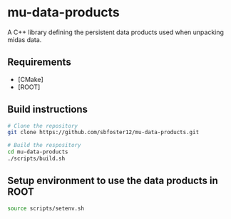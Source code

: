 # mu-data-products

A C++ library defining the persistent data products used when unpacking midas data.

## Requirements

- [CMake]
- [ROOT]

## Build instructions

```bash
# Clone the repository
git clone https://github.com/sbfoster12/mu-data-products.git

# Build the respository
cd mu-data-products
./scripts/build.sh
```

## Setup environment to use the data products in ROOT

```bash
source scripts/setenv.sh
```